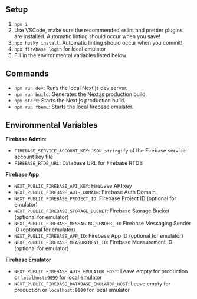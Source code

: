 ## Setup

1. `npm i`
2. Use VSCode, make sure the recommended eslint and prettier plugins are installed. Automatic linting should occur when you save!
3. `npx husky install`. Automatic linting should occur when you commit!
4. `npx firebase login` for local emulator
5. Fill in the environmental variables listed below

## Commands

- `npm run dev`: Runs the local Next.js dev server.
- `npm run build`: Generates the Next.js production build.
- `npm start`: Starts the Next.js production build.
- `npm run fbemu`: Starts the local firebase emulator.

## Environmental Variables

**Firebase Admin**:

- `FIREBASE_SERVICE_ACCOUNT_KEY`: `JSON.stringify` of the Firebase service account key file
- `FIREBASE_RTDB_URL`: Database URL for Firebase RTDB

**Firebase App**:

- `NEXT_PUBLIC_FIREBASE_API_KEY`: Firebase API key
- `NEXT_PUBLIC_FIREBASE_AUTH_DOMAIN`: Firebase Auth Domain
- `NEXT_PUBLIC_FIREBASE_PROJECT_ID`: Firebase Project ID (optional for emulator)
- `NEXT_PUBLIC_FIREBASE_STORAGE_BUCKET`: Firebase Storage Bucket (optional for emulator)
- `NEXT_PUBLIC_FIREBASE_MESSAGING_SENDER_ID`: Firebase Messaging Sender ID (optional for emulator)
- `NEXT_PUBLIC_FIREBASE_APP_ID`: Firebase App ID (optional for emulator)
- `NEXT_PUBLIC_FIREBASE_MEASUREMENT_ID`: Firebase Measurement ID (optional for emulator)

**Firebase Emulator**

- `NEXT_PUBLIC_FIREBASE_AUTH_EMULATOR_HOST`: Leave empty for production or `localhost:9099` for local emulator
- `NEXT_PUBLIC_FIREBASE_DATABASE_EMULATOR_HOST`: Leave empty for production or `localhost:9000` for local emulator
